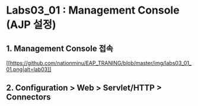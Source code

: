 # Labs03_01 : Management Console (AJP 설정) 

## 1. Management Console 접속
[[https://github.com/nationminu/EAP_TRANING/blob/master/img/labs03_01_01.png|alt=lab03]]

## 2. Configuration > Web > Servlet/HTTP > Connectors
